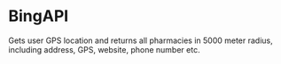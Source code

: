 # BingAPI
Gets user GPS location and returns all pharmacies in 5000 meter radius, including address, GPS, website, phone number etc.
